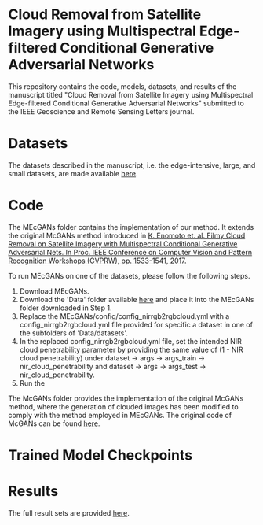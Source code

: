 # Cloud Removal from Satellite Imagery using Multispectral Edge-filtered Conditional Generative Adversarial Networks

This repository contains the code, models, datasets, and results of the manuscript titled "Cloud Removal from Satellite Imagery using Multispectral Edge-filtered Conditional Generative Adversarial Networks" submitted to the IEEE Geoscience and Remote Sensing Letters journal.

# Datasets

The datasets described in the manuscript, i.e. the edge-intensive, large, and small datasets, are made available <a href="">here</a>.

# Code

The MEcGANs folder contains the implementation of our method. It extends the original McGANs method introduced in <a href="https://arxiv.org/abs/1710.04835">K. Enomoto et. al. Filmy Cloud Removal on Satellite Imagery with Multispectral Conditional Generative Adversarial Nets. In Proc. IEEE Conference on Computer Vision and Pattern Recognition Workshops (CVPRW), pp. 1533-1541, 2017.</a>

To run MEcGANs on one of the datasets, please follow the following steps.

1. Download MEcGANs.
2. Download the 'Data' folder available <a href="">here</a> and place it into the MEcGANs folder downloaded in Step 1.
3. Replace the MEcGANs/config/config_nirrgb2rgbcloud.yml with a config_nirrgb2rgbcloud.yml file provided for specific a dataset in one of the subfolders of 'Data/datasets'.
4. In the replaced config_nirrgb2rgbcloud.yml file, set the intended NIR cloud penetrability parameter by providing the same value of (1 - NIR cloud penetrability) under dataset -> args -> args_train -> nir_cloud_penetrability and dataset -> args -> args_test -> nir_cloud_penetrability.
5. Run the 

The McGANs folder provides the implementation of the original McGANs method, where the generation of clouded images has been modified to comply with the method employed in MEcGANs. The original code of McGANs can be found <a href="https://github.com/enomotokenji/mcgan-cvprw2017-chainer">here</a>.


# Trained Model Checkpoints

# Results

The full result sets are provided <a href="">here</a>.
